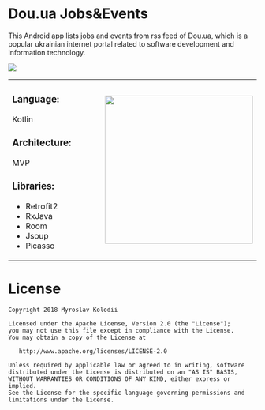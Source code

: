 # Dou.ua Jobs&Events
This Android app lists jobs and events from rss feed of Dou.ua, which is a popular ukrainian internet portal related to software development and information technology.

<img src="https://www.gstatic.com/android/market_images/web/play_prism_hlock_2x.png" />

<table>
  <tr>
    <td width="50%">

### Language:
Kotlin

### Architecture: 
MVP

### Libraries:
* Retrofit2
* RxJava
* Room
* Jsoup
* Picasso
      
      
 </td>
    <td>
      <img src="https://user-images.githubusercontent.com/23655108/50587715-44d5ab80-0e7f-11e9-9c43-d18bb32cc98a.gif" width="300" />
    </td>
    </tr>
  </table>
  
# License
```
Copyright 2018 Myroslav Kolodii

Licensed under the Apache License, Version 2.0 (the "License");
you may not use this file except in compliance with the License.
You may obtain a copy of the License at

   http://www.apache.org/licenses/LICENSE-2.0

Unless required by applicable law or agreed to in writing, software
distributed under the License is distributed on an "AS IS" BASIS,
WITHOUT WARRANTIES OR CONDITIONS OF ANY KIND, either express or implied.
See the License for the specific language governing permissions and
limitations under the License.
```







